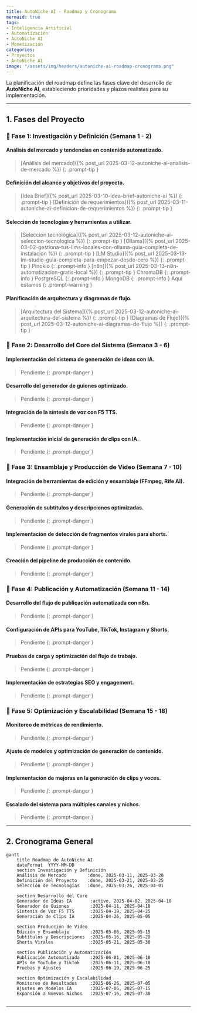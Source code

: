 ```yaml
---
title: AutoNiche AI - Roadmap y Cronograma
mermaid: true
tags:
- Inteligencia Artificial
- Automatización
- AutoNiche AI
- Monetización
categories:
- Proyectos
- AutoNiche AI
image: "/assets/img/headers/autoniche-ai-roadmap-cronograma.png"
---
```


La planificación del roadmap define las fases clave del desarrollo de **AutoNiche AI**, estableciendo prioridades y plazos realistas para su implementación.

---

## **1. Fases del Proyecto**

### 📌 **Fase 1: Investigación y Definición (Semana 1 - 2)**

#### Análisis del mercado y tendencias en contenido automatizado.

> [Análisis del mercado]({% post_url 2025-03-12-autoniche-ai-analisis-de-mercado %}) 
{: .prompt-tip }
	
#### Definición del alcance y objetivos del proyecto.

>  [Idea Brief]({% post_url 2025-03-10-idea-brief-autoniche-ai %}) 
{: .prompt-tip }
>  [Definición de requerimientos]({% post_url 2025-03-11-autoniche-ai-definicion-de-requerimientos %}) 
{: .prompt-tip }

#### Selección de tecnologías y herramientas a utilizar.
>  [Selección tecnológica]({% post_url 2025-03-12-autoniche-ai-seleccion-tecnologica %}) 
{: .prompt-tip }
>  [Ollama]({% post_url 2025-03-02-gestiona-tus-llms-locales-con-ollama-guia-completa-de-instalacion %}) 
{: .prompt-tip }
> [LM Studio]({% post_url 2025-03-13-lm-studio-guia-completa-para-empezar-desde-cero %})
{: .prompt-tip }
> Pinokio
{: .prompt-info }
> [n8n]({% post_url 2025-03-13-n8n-automatizacion-gratis-local %})
{: .prompt-tip }
> ChromaDB
{: .prompt-info }
> PostgreSQL
{: .prompt-info }
> MongoDB
{: .prompt-info }
> Aquí estamos
{: .prompt-warning }

#### Planificación de arquitectura y diagramas de flujo.

>  [Arquitectura del Sistema]({% post_url 2025-03-12-autoniche-ai-arquitectura-del-sistema %}) 
{: .prompt-tip }
>  [Diagramas de Flujo]({% post_url 2025-03-12-autoniche-ai-diagramas-de-flujo %}) 
{: .prompt-tip }

### 📌 **Fase 2: Desarrollo del Core del Sistema (Semana 3 - 6)**
#### Implementación del sistema de generación de ideas con IA.

> Pendiente
{: .prompt-danger }

####  Desarrollo del generador de guiones optimizado.

> Pendiente
{: .prompt-danger }

#### Integración de la síntesis de voz con F5 TTS.

> Pendiente
{: .prompt-danger }

####  Implementación inicial de generación de clips con IA.

> Pendiente
{: .prompt-danger }

### 📌 **Fase 3: Ensamblaje y Producción de Video (Semana 7 - 10)**

#### Integración de herramientas de edición y ensamblaje (FFmpeg, Rife AI).

> Pendiente
{: .prompt-danger }

#### Generación de subtítulos y descripciones optimizadas.

> Pendiente
{: .prompt-danger }

#### Implementación de detección de fragmentos virales para shorts.

> Pendiente
{: .prompt-danger }

#### Creación del pipeline de producción de contenido.

> Pendiente
{: .prompt-danger }

### 📌 **Fase 4: Publicación y Automatización (Semana 11 - 14)**

#### Desarrollo del flujo de publicación automatizada con n8n.

> Pendiente
{: .prompt-danger }

#### Configuración de APIs para YouTube, TikTok, Instagram y Shorts.

> Pendiente
{: .prompt-danger }

#### Pruebas de carga y optimización del flujo de trabajo.

> Pendiente
{: .prompt-danger }

#### Implementación de estrategias SEO y engagement.

> Pendiente
{: .prompt-danger }

### 📌 **Fase 5: Optimización y Escalabilidad (Semana 15 - 18)**

#### Monitoreo de métricas de rendimiento.

> Pendiente
{: .prompt-danger }

#### Ajuste de modelos y optimización de generación de contenido.

> Pendiente
{: .prompt-danger }

#### Implementación de mejoras en la generación de clips y voces.

> Pendiente
{: .prompt-danger }

#### Escalado del sistema para múltiples canales y nichos.

> Pendiente
{: .prompt-danger }

---

## **2. Cronograma General**

```mermaid
gantt
    title Roadmap de AutoNiche AI
    dateFormat  YYYY-MM-DD
    section Investigación y Definición
    Análisis de Mercado        :done, 2025-03-11, 2025-03-20
    Definición del Proyecto    :done, 2025-03-21, 2025-03-25
    Selección de Tecnologías   :done, 2025-03-26, 2025-04-01
    
    section Desarrollo del Core
    Generador de Ideas IA       :active, 2025-04-02, 2025-04-10
    Generador de Guiones        :2025-04-11, 2025-04-18
    Síntesis de Voz F5 TTS      :2025-04-19, 2025-04-25
    Generación de Clips IA      :2025-04-26, 2025-05-05
    
    section Producción de Video
    Edición y Ensamblaje        :2025-05-06, 2025-05-15
    Subtítulos y Descripciones  :2025-05-16, 2025-05-20
    Shorts Virales              :2025-05-21, 2025-05-30
    
    section Publicación y Automatización
    Publicación Automatizada    :2025-06-01, 2025-06-10
    APIs de YouTube y TikTok    :2025-06-11, 2025-06-18
    Pruebas y Ajustes           :2025-06-19, 2025-06-25
    
    section Optimización y Escalabilidad
    Monitoreo de Resultados     :2025-06-26, 2025-07-05
    Ajustes en Modelos IA       :2025-07-06, 2025-07-15
    Expansión a Nuevos Nichos   :2025-07-16, 2025-07-30
		
```

---
